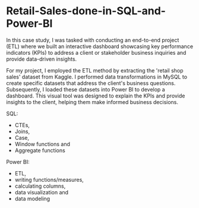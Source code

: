 # Retail-Sales-done-in-SQL-and-Power-BI

In this case study, I was tasked with conducting an end-to-end project (ETL) where we built an interactive dashboard showcasing key performance indicators (KPIs) to address a client or stakeholder business inquiries and provide data-driven insights.

For my project, I employed the ETL method by extracting the 'retail shop sales' dataset from Kaggle. I performed data transformations in MySQL to create specific datasets that address the client's business questions. Subsequently, I loaded these datasets into Power BI to develop a dashboard. This visual tool was designed to explain the KPIs and provide insights to the client, helping them make informed business decisions.

SQL: 
 - CTEs,
 - Joins,
 - Case,
 - Window functions and
 - Aggregate functions

Power BI: 
 - ETL,
 - writing functions/measures,
 - calculating columns,
 - data visualization and
 - data modeling

